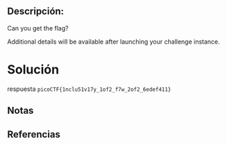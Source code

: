 ## Descripción:
Can you get the flag?

Additional details will be available after launching your challenge instance.

# Solución
respuesta `picoCTF{1nclu51v17y_1of2_f7w_2of2_6edef411}`
## Notas

## Referencias
 